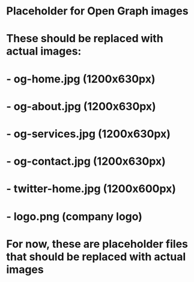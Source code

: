 # Placeholder for Open Graph images
# These should be replaced with actual images:
# - og-home.jpg (1200x630px)
# - og-about.jpg (1200x630px)  
# - og-services.jpg (1200x630px)
# - og-contact.jpg (1200x630px)
# - twitter-home.jpg (1200x600px)
# - logo.png (company logo)

# For now, these are placeholder files that should be replaced with actual images